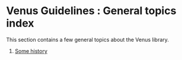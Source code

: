 # Venus Guidelines : General topics index 

This section contains a few general topics about the Venus library.

1. [Some history](history.md)